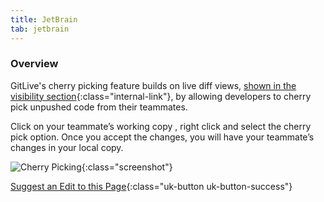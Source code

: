 ```yaml
---
title: JetBrain
tab: jetbrain
---
```


### Overview

GitLive's cherry picking feature builds on live diff views, [shown in the visibility section](/docs/visibility){:class="internal-link"}, by allowing developers to cherry pick unpushed code from their teammates.

Click on your teammate’s working copy , right click and select the cherry pick option. Once you accept the changes, you will have your teammate’s changes in your local copy.


![Cherry Picking](/uploads/jetbrains-cherry-picking.gif "Cherry Picking"){:class="screenshot"}


[Suggest an Edit to this Page](https://github.com/GitLiveApp/GitLive/edit/master/_sections/cherry-picking-jetbrains.md){:class="uk-button uk-button-success"}
